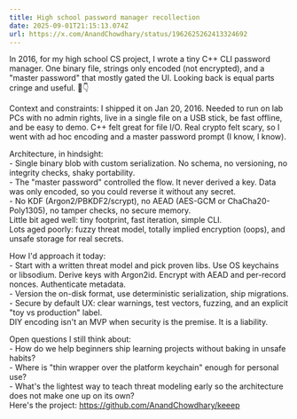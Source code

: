 ```yaml
---
title: High school password manager recollection
date: 2025-09-01T21:15:13.074Z
url: https://x.com/AnandChowdhary/status/1962625262413324692
---
```


In 2016, for my high school CS project, I wrote a tiny C++ CLI password manager. One binary file, strings only encoded (not encrypted), and a "master password" that mostly gated the UI. Looking back is equal parts cringe and useful. 🔑👇  
  
Context and constraints: I shipped it on Jan 20, 2016\. Needed to run on lab PCs with no admin rights, live in a single file on a USB stick, be fast offline, and be easy to demo. C++ felt great for file I/O. Real crypto felt scary, so I went with ad hoc encoding and a master password prompt (I know, I know).  
  
Architecture, in hindsight:  
\- Single binary blob with custom serialization. No schema, no versioning, no integrity checks, shaky portability.  
\- The "master password" controlled the flow. It never derived a key. Data was only encoded, so you could reverse it without any secret.  
\- No KDF (Argon2/PBKDF2/scrypt), no AEAD (AES-GCM or ChaCha20-Poly1305), no tamper checks, no secure memory.  
Little bit aged well: tiny footprint, fast iteration, simple CLI.  
Lots aged poorly: fuzzy threat model, totally implied encryption (oops), and unsafe storage for real secrets.  
  
How I'd approach it today:  
\- Start with a written threat model and pick proven libs. Use OS keychains or libsodium. Derive keys with Argon2id. Encrypt with AEAD and per-record nonces. Authenticate metadata.  
\- Version the on-disk format, use deterministic serialization, ship migrations.  
\- Secure by default UX: clear warnings, test vectors, fuzzing, and an explicit "toy vs production" label.  
DIY encoding isn't an MVP when security is the premise. It is a liability.  
  
Open questions I still think about:  
\- How do we help beginners ship learning projects without baking in unsafe habits?  
\- Where is "thin wrapper over the platform keychain" enough for personal use?  
\- What's the lightest way to teach threat modeling early so the architecture does not make one up on its own?  
Here's the project: <https://github.com/AnandChowdhary/keeep>
